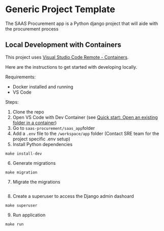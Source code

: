 # Generic Project Template

The SAAS Procurement app is a Python django project that will aide with the procurement process

## Local Development with Containers

This project uses [Visual Studio Code Remote - Containers](https://code.visualstudio.com/docs/remote/containers).

Here are the instructions to get started with developing locally.

Requirements:

- Docker installed and running
- VS Code

Steps:

1. Clone the repo
2. Open VS Code with Dev Container (see [Quick start: Open an existing folder in a container](https://code.visualstudio.com/docs/remote/containers#_quick-start-open-an-existing-folder-in-a-container))
3. Go to ```saas-procurement/saas_app```folder
4. Add a ``.env`` file to the ``/workspace/app`` folder (Contact SRE team for the project specific .env setup)
5. Install Python dependencies

```
make install-dev
```

6. Generate migrations
``` 
make migration
```

7. Migrate the migrations
``` make migrate
```

8. Create a superuser to access the Django admin dashoard
``` 
make superuser
```

9. Run application
``` 
make run
``` 
